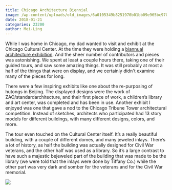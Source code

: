 ```yaml
---
title: Chicago Architecture Biennial
image: /wp-content/uploads/old_images/6a0105349b8251970b01bb09e965bc970d.jpg
date: 2018-01-21
categories: 23200
author: Mei-Ling
---
```


While I was home in Chicago, my dad wanted to visit and exhibit at the Chicago Cultural Center. At the time they were holding a [biannual architecture exhibition](https://chicagoarchitecturebiennial.org/venue-map/chicago-cultural-center/). And the sheer number of contributors and pieces was astonishing. We spent at least a couple hours there, taking one of their guided tours, and saw some amazing things. It was still probably at most a half of the things that were on display, and we certainly didn't examine many of the pieces for long.

There were a few inspiring exhibits like one about the re-purposing of hutongs in Beijing. The displayed designs were the work of ZAO/standardarchitecture, and their first piece of work, a children’s library and art center, was completed and has been in use. Another exhibit I enjoyed was one that gave a nod to the Chicago Tribune Tower architectural competition. Instead of sketches, architects who participated had 13 story models for different buildings, with many different designs, colors, and more.

The tour even touched on the Cultural Center itself. It’s a really beautiful building, with a couple of different domes, and many jeweled inlays. There’s a lot of history, as half the building was actually designed for Civil War veterans, and the other half was used as a library. So it’s a large contrast to have such a majestic bejeweled part of the building that was made to be the library (we were told that the inlays were done by Tiffany Co.) while the other part was very dark and somber for the veterans and for the Civil War memorial.


![](/old_images/6a0105349b8251970b01bb09e965b8970d.jpg)
